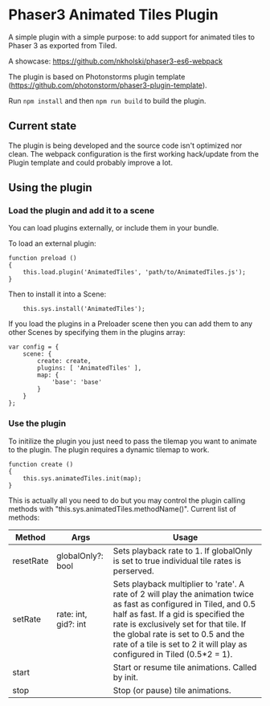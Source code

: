 # Phaser3 Animated Tiles Plugin

A simple plugin with a simple purpose: to add support for animated tiles to Phaser 3 as exported from Tiled. 

A showcase: https://github.com/nkholski/phaser3-es6-webpack

The plugin is based on Photonstorms plugin template (https://github.com/photonstorm/phaser3-plugin-template). 

Run `npm install` and then `npm run build` to build the plugin.

## Current state
The plugin is being developed and the source code isn't optimized nor clean. The webpack configuration is the first working hack/update from the Plugin template and could probably improve a lot.

## Using the plugin

### Load the plugin and add it to a scene

You can load plugins externally, or include them in your bundle.

To load an external plugin:

```
function preload ()
{
    this.load.plugin('AnimatedTiles', 'path/to/AnimatedTiles.js');
}
```

Then to install it into a Scene:

```
    this.sys.install('AnimatedTiles');
```

If you load the plugins in a Preloader scene then you can add them to any other Scenes by specifying them in the plugins array:

```
var config = {
    scene: {
        create: create,
        plugins: [ 'AnimatedTiles' ],
        map: {
            'base': 'base'
        }
    }
};
```

### Use the plugin

To initilize the plugin you just need to pass the tilemap you want to animate to the plugin. The plugin requires a dynamic tilemap to work.

```
function create ()
{
    this.sys.animatedTiles.init(map);
}
```

This is actually all you need to do but you may control the plugin calling methods with "this.sys.animatedTiles.methodName()". Current list of methods:

| Method        | Args          | Usage  |
| ------------- |---------------| -----|
| resetRate     | globalOnly?: bool | Sets playback rate to 1. If globalOnly is set to true individual tile rates is perserved. |
| setRate       | rate: int, gid?: int      |  Sets playback multiplier to 'rate'. A rate of 2 will play the animation twice as fast as configured in Tiled, and 0.5 half as fast. If a gid is specified the rate is exclusively set for that tile. If the global rate is set to 0.5 and the rate of a tile is set to 2 it will play as configured in Tiled (0.5*2 = 1).|
| start         |       | Start or resume tile animations. Called by init. |
| stop          |       | Stop (or pause) tile animations. |
